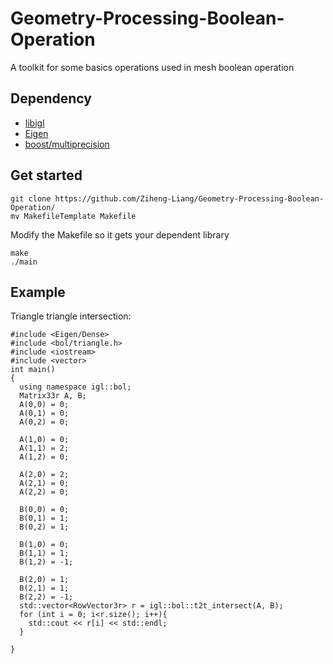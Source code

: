 # Geometry-Processing-Boolean-Operation
A toolkit for some basics operations used in mesh boolean operation

## Dependency
- [libigl](https://github.com/libigl/libigl)
- [Eigen](http://eigen.tuxfamily.org/index.php?title=Main_Page)
- [boost/multiprecision](https://www.boost.org/)

## Get started
```
git clone https://github.com/Ziheng-Liang/Geometry-Processing-Boolean-Operation/
mv MakefileTemplate Makefile
```
Modify the Makefile so it gets your dependent library
```
make
./main
```

## Example
Triangle triangle intersection:
```
#include <Eigen/Dense>
#include <bol/triangle.h>
#include <iostream>
#include <vector>
int main()
{
  using namespace igl::bol;
  Matrix33r A, B;
  A(0,0) = 0;
  A(0,1) = 0;
  A(0,2) = 0;

  A(1,0) = 0;
  A(1,1) = 2;
  A(1,2) = 0;

  A(2,0) = 2;
  A(2,1) = 0;
  A(2,2) = 0;

  B(0,0) = 0;
  B(0,1) = 1;
  B(0,2) = 1;

  B(1,0) = 0;
  B(1,1) = 1;
  B(1,2) = -1;

  B(2,0) = 1;
  B(2,1) = 1;
  B(2,2) = -1;
  std::vector<RowVector3r> r = igl::bol::t2t_intersect(A, B);
  for (int i = 0; i<r.size(); i++){
    std::cout << r[i] << std::endl;
  }

}
```
